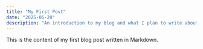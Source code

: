 ```yaml
---
title: "My First Post"
date: "2025-06-20"
description: "An introduction to my blog and what I plan to write about."
---
```


This is the content of my first blog post written in Markdown.
